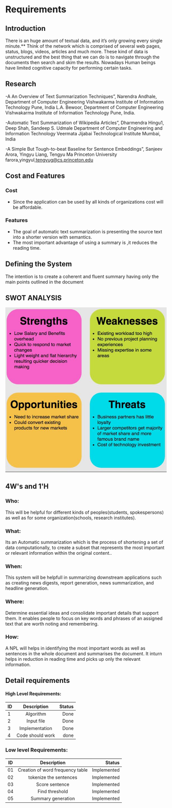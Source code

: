 
# Requirements
## Introduction
There is an huge amount of textual data, and it’s only growing every single minute.**
Think of the network which is comprised of several web pages, status, blogs, videos, articles and much more.
These kind of data is unstructured and the best thing that we can do is to navigate through the documents then search and skim the results. Nowadays Human beings have limited cognitive capacity for performing certain tasks.


## Research
-A An Overview of Text Summarization Techniques”, Narendra Andhale, Department of Computer Engineering Vishwakarma Institute of Information Technology Pune, India L.A. Bewoor, Department of Computer Engineering Vishwakarma Institute of Information Technology Pune, India.

-Automatic Text Summarization of Wikipedia Articles”, Dharmendra Hingu1, Deep Shah, Sandeep S. Udmale Department of Computer Engineering and Information Technology Veermata Jijabai Technological Institute Mumbai, India

-A Simple But Tough-to-beat Baseline for Sentence Embeddings”, Sanjeev Arora, Yingyu Liang, Tengyu Ma Princeton University farora,yingyul,tengyug@cs.princeton.edu

## Cost and Features

### Cost
- 	Since the application can be used by all kinds of organizations cost will be affordable. 
### Features
- The goal of automatic text summarization is presenting the source text into a shorter version with semantics. 
- The most important advantage of using a summary is ,it reduces the reading time.
## Defining the System
The intention is to create a coherent and fluent summary having only the main points outlined in the document
## SWOT ANALYSIS
![alt text](https://github.com/Pavanas-06/Text-summarization/blob/main/1_Requirement/SWOT%20analysis.JPG)

## 4W's and 1'H
### Who:
This will be helpful for different kinds of peoples(students, spokespersons) as well as for some organization(schools, research institutes).  
### What:
Its an Automatic summarization which is the process of shortening a set of data computationally, to create a subset that represents the most important or relevant information within the original content..
### When:
This system will be helpfull in summarizing downstream applications such as creating news digests, report generation, news summarization, and headline generation.
### Where:
Determine essential ideas and consolidate important details that support them. It enables people to focus on key words and phrases of an assigned text that are worth noting and remembering.
### How:
A NPL will helps in identifying the most important words as well as sentences in the whole document and summarises the document. It inturn helps in reduction in reading time and picks up only the relevant information.
 
## Detail requirements
#### High Level Requirements:
| ID        | Description           | Status  |
| ------------- |:-------------:| -----:|
|1|Algorithm |Done|
|2|Input file |Done|
|3|Implementation |Done|
|4|Code should work |done|
### Low level Requirements:
| ID        | Description           | Status   |
| ------------- |:-------------:| -----:|
| 01    | Creation of word frequency table | Implemented |
| 02    | tokenize the sentences|   Implemented |
| 03    | Score sentence    |    Implemented |
| 04    | Find threshold | Implemented |
| 05    | Summary generation  |   Implemented |

